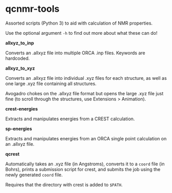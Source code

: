 # qcnmr-tools
Assorted scripts (Python 3) to aid with calculation of NMR properties.

Use the optional argument `-h` to find out more about what these can do!

**allxyz_to_inp**

Converts an .allxyz file into multiple ORCA .inp files. Keywords are hardcoded.

**allxyz_to_xyz**

Converts an .allxyz file into individual .xyz files for each structure, as well as one large .xyz file containing all structures.

Avogadro chokes on the .allxyz file format but opens the large .xyz file just fine (to scroll through the structures, use Extensions > Animation).

**crest-energies**

Extracts and manipulates energies from a CREST calculation.

**sp-energies**

Extracts and manipulates energies from an ORCA single point calculation on an .allxyz file.

**qcrest**

Automatically takes an .xyz file (in Angstroms), converts it to a `coord` file (in Bohrs), prints a submission script for crest, and submits the job using the newly generated `coord` file.

Requires that the directory with crest is added to `$PATH`.
